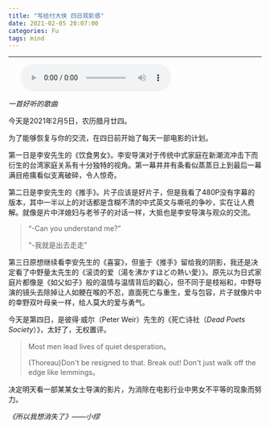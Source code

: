 ```yaml
---
title: "写给付大侠 四日观影感"
date: 2021-02-05 20:07:00
categories: Fu
tags: mind
---
```


---

<ul class="list-inline text-center">
<audio controls="controls">
    <source src="http://music.163.com/song/media/outer/url?id=1463419806.mp3" type="audio/ogg">
    <source src="http://music.163.com/song/media/outer/url?id=1463419806.mp3" type="audio/mpeg">
<embed height="50" width="1500" src="http://music.163.com/song/media/outer/url?id=1463419806.mp3" />
</audio>
</ul>

*一首好听的歌曲*

今天是2021年2月5日，农历腊月廿四。

为了能够恢复与你的交流，在四日前开始了每天一部电影的计划。

第一日是李安先生的《饮食男女》。李安导演对于传统中式家庭在新潮流冲击下而衍生的台湾家庭关系有十分独特的视角。第一幕井井有条看似蒸蒸日上到最后一幕满目疮痍看似支离破碎，令人惊奇。

第二日是李安先生的《推手》。片子应该是好片子，但是我看了480P没有字幕的版本，其中一半以上的对话都是含糊不清的中式英文与嘶吼的争吵，实在让人费解。就像是片中洋媳妇与老爷子的对话一样，大抵也是李安导演与观众的交流。

>“-Can you understand me?”
>
>“-我就是出去走走”

第三日原想继续看李安先生的《喜宴》，但鉴于《推手》留给我的阴影，我还是决定看了中野量太先生的《滚烫的爱（湯を沸かすほどの熱い愛）》。原先以为日式家庭片都像是《如父如子》般的温情与温情背后的戳心，但不同于是枝裕和，中野导演的镜头去除掉让人如鲠在喉的不忍，直面死亡与重生，爱与包容，片子就像片中的幸野双叶母亲一样，给人莫大的爱与勇气。

今天是第四日，是彼得·威尔（Peter Weir）先生的《死亡诗社（*Dead Poets Society*）》，太好了，无权置评。

> Most men lead lives of quiet desperation。
>
> (Thoreau)Don't be resigned to that. Break out! Don't just walk off the edge like lemmings。

决定明天看一部某某女士导演的影片，为消除在电影行业中男女不平等的现象而努力。

*《所以我想消失了》——小缪*
